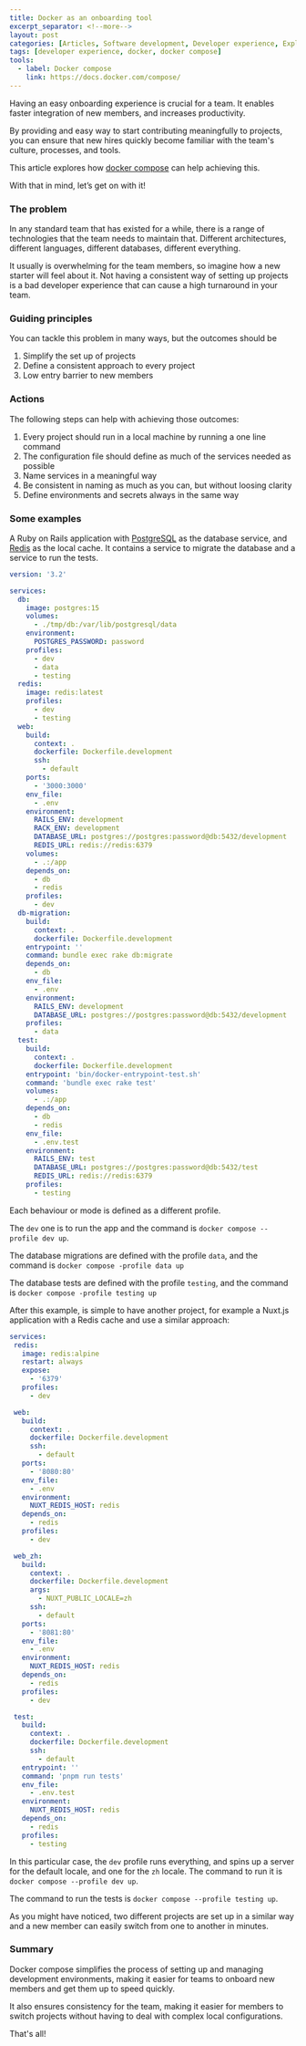 ```yaml
---
title: Docker as an onboarding tool
excerpt_separator: <!--more-->
layout: post
categories: [Articles, Software development, Developer experience, Explanation]
tags: [developer experience, docker, docker compose]
tools:
  - label: Docker compose
    link: https://docs.docker.com/compose/
---
```


Having an easy onboarding experience is crucial for a team. It enables faster integration of new members, and increases productivity.

By providing and easy way to start contributing meaningfully to projects, you can ensure that new hires quickly become familiar with the team's culture, processes, and tools.

This article explores how [docker compose](https://docs.docker.com/compose/) can help achieving this.

With that in mind, let’s get on with it!
<!--more-->

### The problem

In any standard team that has existed for a while, there is a range of technologies that the team needs to maintain that. Different architectures, different languages, different databases, different everything.

It usually is overwhelming for the team members, so imagine how a new starter will feel about it. Not having a consistent way of setting up projects is a bad developer experience that can cause a high turnaround in your team.

### Guiding principles

You can tackle this problem in many ways, but the outcomes should be

1. Simplify the set up of projects
1. Define a consistent approach to every project
1. Low entry barrier to new members

### Actions

The following steps can help with achieving those outcomes:

1. Every project should run in a local machine by running a one line command
1. The configuration file should define as much of the services needed as possible
1. Name services in a meaningful way
1. Be consistent in naming as much as you can, but without loosing clarity
1. Define environments and secrets always in the same way

### Some examples

A Ruby on Rails application with [PostgreSQL](https://www.postgresql.org/) as the database service, and [Redis](https://redis.io/) as the local cache. It contains a service to migrate the database and a service to run the tests.
```yml
version: '3.2'

services:
  db:
    image: postgres:15
    volumes:
      - ./tmp/db:/var/lib/postgresql/data
    environment:
      POSTGRES_PASSWORD: password
    profiles:
      - dev
      - data
      - testing
  redis:
    image: redis:latest
    profiles:
      - dev
      - testing
  web:
    build:
      context: .
      dockerfile: Dockerfile.development
      ssh:
        - default
    ports:
      - '3000:3000'
    env_file:
      - .env
    environment:
      RAILS_ENV: development
      RACK_ENV: development
      DATABASE_URL: postgres://postgres:password@db:5432/development
      REDIS_URL: redis://redis:6379
    volumes:
      - .:/app
    depends_on:
      - db
      - redis
    profiles:
      - dev
  db-migration:
    build:
      context: .
      dockerfile: Dockerfile.development
    entrypoint: ''
    command: bundle exec rake db:migrate
    depends_on:
      - db
    env_file:
      - .env
    environment:
      RAILS_ENV: development
      DATABASE_URL: postgres://postgres:password@db:5432/development
    profiles:
      - data
  test:
    build:
      context: .
      dockerfile: Dockerfile.development
    entrypoint: 'bin/docker-entrypoint-test.sh'
    command: 'bundle exec rake test'
    volumes:
      - .:/app
    depends_on:
      - db
      - redis
    env_file:
      - .env.test
    environment:
      RAILS_ENV: test
      DATABASE_URL: postgres://postgres:password@db:5432/test
      REDIS_URL: redis://redis:6379
    profiles:
      - testing
```

 Each behaviour or mode is defined as a different profile.

 The `dev` one is to run the app and the command is `docker compose --profile dev up`.

 The database migrations are defined with the profile `data`, and the command is `docker compose -profile data up`

 The database tests are defined with the profile `testing`, and the command is `docker compose -profile testing up`

 After this example, is simple to have another project, for example a Nuxt.js application with a Redis cache and use a similar approach:

 ```yml
services:
  redis:
    image: redis:alpine
    restart: always
    expose:
      - '6379'
    profiles:
      - dev

  web:
    build:
      context: .
      dockerfile: Dockerfile.development
      ssh:
        - default
    ports:
      - '8080:80'
    env_file:
      - .env
    environment:
      NUXT_REDIS_HOST: redis
    depends_on:
      - redis
    profiles:
      - dev

  web_zh:
    build:
      context: .
      dockerfile: Dockerfile.development
      args:
        - NUXT_PUBLIC_LOCALE=zh
      ssh:
        - default
    ports:
      - '8081:80'
    env_file:
      - .env
    environment:
      NUXT_REDIS_HOST: redis
    depends_on:
      - redis
    profiles:
      - dev

  test:
    build:
      context: .
      dockerfile: Dockerfile.development
      ssh:
        - default
    entrypoint: ''
    command: 'pnpm run tests'
    env_file:
      - .env.test
    environment:
      NUXT_REDIS_HOST: redis
    depends_on:
      - redis
    profiles:
      - testing
 ```

 In this particular case, the `dev` profile runs everything, and spins up a server for the default locale, and one for the `zh` locale. The command to run it is `docker compose --profile dev up`.

 The command to run the tests is `docker compose --profile testing up`.

 As you might have noticed, two different projects are set up in a similar way and a new member can easily switch from one to another in minutes.

### Summary

Docker compose simplifies the process of setting up and managing development environments, making it easier for teams to onboard new members and get them up to speed quickly.

It also ensures consistency for the team, making it easier for members to switch projects without having to deal with complex local configurations.

That's all!
